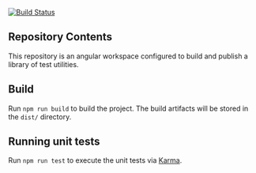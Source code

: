[![Build Status](https://travis-ci.org/europeana/metis-ui-test-utils.svg?branch=develop)](https://travis-ci.org/europeana/metis-ui-test-utils)

## Repository Contents

This repository is an angular workspace configured to build and publish a library of test utilities.

## Build

Run `npm run build` to build the project. The build artifacts will be stored in the `dist/` directory.

## Running unit tests

Run `npm run test` to execute the unit tests via [Karma](https://karma-runner.github.io).
